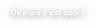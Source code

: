 
<h2 style="color: white !important; text-shadow: 0px 3px 15px rgba(0,0,0,.5)">
  Ok mais c'est quoi ? 
</h2>
